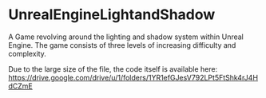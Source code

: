 # UnrealEngineLightandShadow

A Game revolving around the lighting and shadow system within Unreal Engine. 
The game consists of three levels of increasing difficulty and complexity. 

Due to the large size of the file, the code itself is available here: 
https://drive.google.com/drive/u/1/folders/1YR1efGJesV792LPt5FtShk4rJ4HdCZmE
